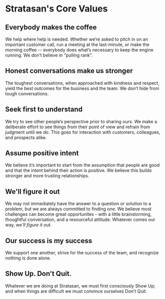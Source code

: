 
# Stratasan's Core Values

## Everybody makes the coffee

We help where help is needed. Whether we’re asked to pitch in on an important customer call, run a meeting at the last-minute, or make the morning coffee -- everybody does what’s necessary to keep the engine running.  We don’t believe in “pulling rank”.

## Honest conversations make us stronger

The toughest conversations, when approached with kindness and respect, yield the best outcomes for the business and the team. We don’t hide from tough conversations.

## Seek first to understand

We try to see other people’s perspective prior to sharing ours. We make a deliberate effort to see things from their point of view and refrain from judgment until we do. This goes for interaction with customers, colleagues, and prospects alike.

## Assume positive intent

We believe it’s important to start from the assumption that people are good and that the intent behind their action is positive. We believe this builds stronger and more trusting relationships.


## We'll figure it out

We may not immediately have the answer to a question or solution to a problem, but we are always committed to finding one. We believe most challenges can become great opportunites - with a little brainstorming, thoughtful conversation, and a resourceful attitude. Whatever comes our way, _we'll figure it out_.


## Our success is my success

We support one another, strive for the success of the team, and recognize nothing is done alone.


## Show Up. Don’t Quit.

Whatever we are doing at Stratasan, we must first consciously Show Up; and when things are difficult we must convince ourselves Don’t Quit.
